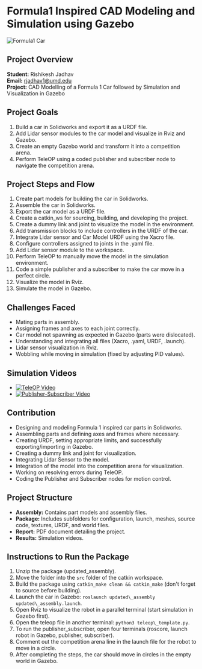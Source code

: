 # Formula1 Inspired CAD Modeling and Simulation using Gazebo

![Formula1 Car](link-to-image)

## Project Overview

**Student:** Rishikesh Jadhav  
**Email:** rjadhav1@umd.edu  
**Project:** CAD Modelling of a Formula 1 Car followed by Simulation and Visualization in Gazebo

## Project Goals

1. Build a car in Solidworks and export it as a URDF file.
2. Add Lidar sensor modules to the car model and visualize in Rviz and Gazebo.
3. Create an empty Gazebo world and transform it into a competition arena.
4. Perform TeleOP using a coded publisher and subscriber node to navigate the competition arena.

## Project Steps and Flow

1. Create part models for building the car in Solidworks.
2. Assemble the car in Solidworks.
3. Export the car model as a URDF file.
4. Create a catkin_ws for sourcing, building, and developing the project.
5. Create a dummy link and joint to visualize the model in the environment.
6. Add transmission blocks to include controllers in the URDF of the car.
7. Integrate Lidar sensor and Car Model URDF using the Xacro file.
8. Configure controllers assigned to joints in the .yaml file.
9. Add Lidar sensor module to the workspace.
10. Perform TeleOP to manually move the model in the simulation environment.
11. Code a simple publisher and a subscriber to make the car move in a perfect circle.
12. Visualize the model in Rviz.
13. Simulate the model in Gazebo.

## Challenges Faced

- Mating parts in assembly.
- Assigning frames and axes to each joint correctly.
- Car model not spawning as expected in Gazebo (parts were dislocated).
- Understanding and integrating all files (Xacro, .yaml, URDF, .launch).
- Lidar sensor visualization in Rviz.
- Wobbling while moving in simulation (fixed by adjusting PID values).

## Simulation Videos

- [![TeleOP Video](https://img.youtube.com/vi/04WyU0NI-ak/0.jpg)](https://www.youtube.com/watch?v=04WyU0NI-ak)
- [![Publisher-Subscriber Video](https://img.youtube.com/vi/1rl0F7T2MxY/0.jpg)](https://www.youtube.com/watch?v=1rl0F7T2MxY)
  
## Contribution

- Designing and modeling Formula 1 inspired car parts in Solidworks.
- Assembling parts and defining axes and frames where necessary.
- Creating URDF, setting appropriate limits, and successfully exporting/importing in Gazebo.
- Creating a dummy link and joint for visualization.
- Integrating Lidar Sensor to the model.
- Integration of the model into the competition arena for visualization.
- Working on resolving errors during TeleOP.
- Coding the Publisher and Subscriber nodes for motion control.

## Project Structure

- **Assembly:** Contains part models and assembly files.
- **Package:** Includes subfolders for configuration, launch, meshes, source code, textures, URDF, and world files.
- **Report:** PDF document detailing the project.
- **Results:** Simulation videos.

## Instructions to Run the Package

1. Unzip the package (updated\_assembly).
2. Move the folder into the `src` folder of the catkin workspace.
3. Build the package using `catkin_make clean && catkin_make` (don't forget to source before building).
4. Launch the car in Gazebo: `roslaunch updated\_assembly updated\_assembly.launch`.
5. Open Rviz to visualize the robot in a parallel terminal (start simulation in Gazebo first).
6. Open the teleop file in another terminal: `python3 teleop\_template.py`.
7. To run the publisher\_subscriber, open four terminals (roscore, launch robot in Gazebo, publisher, subscriber).
8. Comment out the competition arena line in the launch file for the robot to move in a circle.
9. After completing the steps, the car should move in circles in the empty world in Gazebo.
